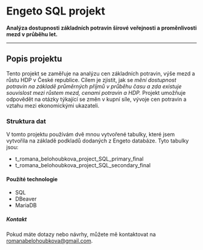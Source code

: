 # Engeto SQL projekt
**Analýza dostupnosti základních potravin širové veřejnosti a proměnlivosti mezd v průběhu let.**

---

## Popis projektu

Tento projekt se zaměřuje na analýzu cen základních potravin, výše mezd a růstu HDP v České republice. Cílem je zjistit, jak se *mění dostupnost potravin na základě průměrných příjmů v průběhu času a zda existuje souvislost mezi růstem mezd, cenami potravin a HDP.* Projekt umožňuje odpovědět na otázky týkající se změn v kupní síle, vývoje cen potravin a vztahu mezi ekonomickými ukazateli.

### Struktura dat

V tomto projektu používám dvě mnou vytvořené tabulky, které jsem vytvořila na základě podkladů dodaných z Engeto databáze. Tyto tabulky jsou:

- t_romana_belohoubkova_project_SQL_primary_final
- t_romana_belohoubkova_project_SQL_secondary_final

#### Použíté technologie

- SQL 
- DBeaver 
- MariaDB

##### Kontakt
Pokud máte dotazy nebo návrhy, můžete mě kontaktovat na [romanabelohoubkova@gmail.com](mailto:romanabelohoubkova@gmail.com).